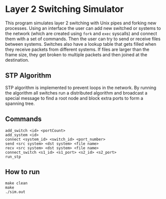 # Layer 2 Switching Simulator

This program simulates layer 2 switching with Unix pipes and forking new processes. Using an interface the user can add new switched or systems to the network (which are created using `fork` and `exec` syscalls) and connect them with a set of commands. Then the user can try to send or receive files between systems. Switches also have a lookup table that gets filled when they receive packets from different systems. If files are larger than the frame size, they get broken to multiple packets and then joined at the destination.

## STP Algorithm

STP algorithm is implemented to prevent loops in the network. By running the algorithm all switches run a distributed algorithm and broadcast a special message to find a root node and block extra ports to form a spanning tree.

## Commands

```
add_switch <id> <portCount>
add_system <id>
connect <system_id> <switch_id> <port_number>
send <src system> <dst system> <file name>
recv <src system> <dst system> <file name>
connect_switch <s1_id> <s1_port> <s2_id> <s2_port>
run_stp
```

## How to run

```
make clean
make
./sim.out
```